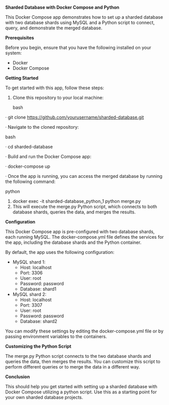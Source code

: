 **Sharded Database with Docker Compose and Python**

This Docker Compose app demonstrates how to set up a sharded database with two database shards using MySQL and a Python script to connect, query, and demonstrate the merged database.

**Prerequisites**

Before you begin, ensure that you have the following installed on your system:

-   Docker
-   Docker Compose

**Getting Started**

To get started with this app, follow these steps:

1.  Clone this repository to your local machine:

    bash

· git clone https://github.com/yourusername/sharded-database.git

· Navigate to the cloned repository:

bash

· cd sharded-database

· Build and run the Docker Compose app:

· docker-compose up

· Once the app is running, you can access the merged database by running the following command:

python

1.  docker exec -it sharded-database_python_1 python merge.py
2.  This will execute the merge.py Python script, which connects to both database shards, queries the data, and merges the results.

**Configuration**

This Docker Compose app is pre-configured with two database shards, each running MySQL. The docker-compose.yml file defines the services for the app, including the database shards and the Python container.

By default, the app uses the following configuration:

-   MySQL shard 1:
    -   Host: localhost
    -   Port: 3306
    -   User: root
    -   Password: password
    -   Database: shard1
-   MySQL shard 2:
    -   Host: localhost
    -   Port: 3307
    -   User: root
    -   Password: password
    -   Database: shard2

You can modify these settings by editing the docker-compose.yml file or by passing environment variables to the containers.

**Customizing the Python Script**

The merge.py Python script connects to the two database shards and queries the data, then merges the results. You can customize this script to perform different queries or to merge the data in a different way.

**Conclusion**

This should help you get started with setting up a sharded database with Docker Compose utilizing a python script. Use this as a starting point for your own sharded database projects.
